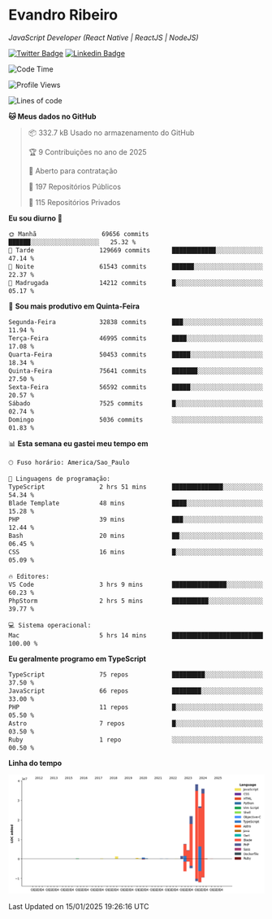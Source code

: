 # Evandro **Ribeiro**

*JavaScript Developer (React Native | ReactJS | NodeJS)*

[![Twitter Badge](https://img.shields.io/badge/-@ribeiroevandro-201B2D?style=flat-square&labelColor=201B2D&logo=twitter&logoColor=white&link=https://twitter.com/ribeiroevandro)](https://twitter.com/ribeiroevandro) 
[![Linkedin Badge](https://img.shields.io/badge/-Evandro%20Ribeiro-201B2D?style=flat-square&logo=Linkedin&logoColor=white&link=https://www.linkedin.com/in/ribeiroevandro)](https://www.linkedin.com/in/ribeiroevandro) 


<!--START_SECTION:waka-->
![Code Time](http://img.shields.io/badge/Code%20Time-4%2C237%20hrs%2057%20mins-blue)

![Profile Views](http://img.shields.io/badge/Visualizac%C3%B5es%20do%20perfil-15-blue)

![Lines of code](https://img.shields.io/badge/Desde%20o%20Hello%20World%20eu%20escrevi-139.8%20million%20linhas%20de%20c%C3%B3digo-blue)

**🐱 Meus dados no GitHub** 

> 📦 332.7 kB Usado no armazenamento do GitHub 
 > 
> 🏆 9 Contribuições no ano de 2025
 > 
> 💼 Aberto para contratação
 > 
> 📜 197 Repositórios Públicos 
 > 
> 🔑 115 Repositórios Privados 
 > 
**Eu sou diurno 🐤** 

```text
🌞 Manhã                  69656 commits       ██████░░░░░░░░░░░░░░░░░░░   25.32 % 
🌆 Tarde                  129669 commits      ████████████░░░░░░░░░░░░░   47.14 % 
🌃 Noite                  61543 commits       ██████░░░░░░░░░░░░░░░░░░░   22.37 % 
🌙 Madrugada              14212 commits       █░░░░░░░░░░░░░░░░░░░░░░░░   05.17 % 
```
📅 **Sou mais produtivo em Quinta-Feira** 

```text
Segunda-Feira            32838 commits       ███░░░░░░░░░░░░░░░░░░░░░░   11.94 % 
Terça-Feira              46995 commits       ████░░░░░░░░░░░░░░░░░░░░░   17.08 % 
Quarta-Feira             50453 commits       █████░░░░░░░░░░░░░░░░░░░░   18.34 % 
Quinta-Feira             75641 commits       ███████░░░░░░░░░░░░░░░░░░   27.50 % 
Sexta-Feira              56592 commits       █████░░░░░░░░░░░░░░░░░░░░   20.57 % 
Sábado                   7525 commits        █░░░░░░░░░░░░░░░░░░░░░░░░   02.74 % 
Domingo                  5036 commits        ░░░░░░░░░░░░░░░░░░░░░░░░░   01.83 % 
```


📊 **Esta semana eu gastei meu tempo em** 

```text
🕑︎ Fuso horário: America/Sao_Paulo

💬 Linguagens de programação: 
TypeScript               2 hrs 51 mins       ██████████████░░░░░░░░░░░   54.34 % 
Blade Template           48 mins             ████░░░░░░░░░░░░░░░░░░░░░   15.28 % 
PHP                      39 mins             ███░░░░░░░░░░░░░░░░░░░░░░   12.44 % 
Bash                     20 mins             ██░░░░░░░░░░░░░░░░░░░░░░░   06.45 % 
CSS                      16 mins             █░░░░░░░░░░░░░░░░░░░░░░░░   05.09 % 

🔥 Editores: 
VS Code                  3 hrs 9 mins        ███████████████░░░░░░░░░░   60.23 % 
PhpStorm                 2 hrs 5 mins        ██████████░░░░░░░░░░░░░░░   39.77 % 

💻 Sistema operacional: 
Mac                      5 hrs 14 mins       █████████████████████████   100.00 % 
```

**Eu geralmente programo em TypeScript** 

```text
TypeScript               75 repos            █████████░░░░░░░░░░░░░░░░   37.50 % 
JavaScript               66 repos            ████████░░░░░░░░░░░░░░░░░   33.00 % 
PHP                      11 repos            █░░░░░░░░░░░░░░░░░░░░░░░░   05.50 % 
Astro                    7 repos             █░░░░░░░░░░░░░░░░░░░░░░░░   03.50 % 
Ruby                     1 repo              ░░░░░░░░░░░░░░░░░░░░░░░░░   00.50 % 
```



**Linha do tempo**

![Lines of Code chart](https://raw.githubusercontent.com/ribeiroevandro/ribeiroevandro/main/assets/bar_graph.png)


 Last Updated on 15/01/2025 19:26:16 UTC
<!--END_SECTION:waka-->
